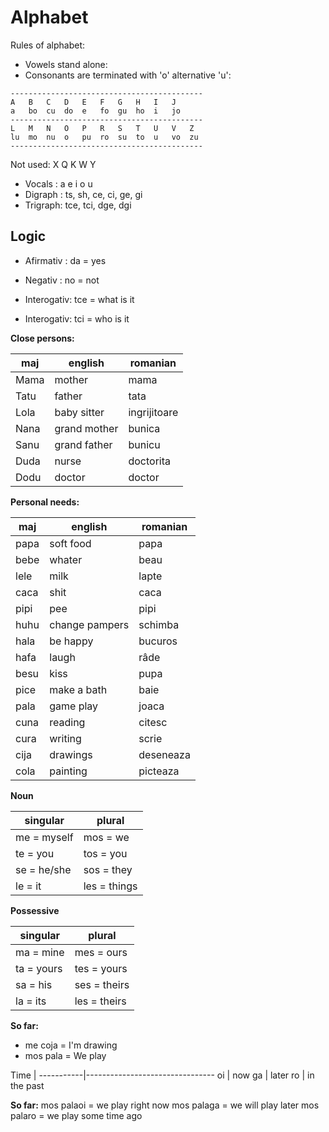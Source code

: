 # Alphabet

Rules of alphabet:

* Vowels stand alone:
* Consonants are terminated with 'o' alternative 'u':

```
-------------------------------------------
A   B   C   D   E   F   G   H   I   J   
a   bo  cu  do  e   fo  gu  ho  i   jo
-------------------------------------------
L   M   N   O   P   R   S   T   U   V   Z
lu  mo  nu  o   pu  ro  su  to  u   vo  zu
-------------------------------------------
```
Not used: X Q K W Y 

* Vocals  : a  e  i  o  u
* Digraph : ts,   sh,   ce,   ci, ge, gi   
* Trigraph: tce,  tci,  dge,  dgi

## Logic

* Afirmativ  : da   = yes
* Negativ    : no   = not

* Interogativ: tce  = what is it
* Interogativ: tci  = who is it

**Close persons:**

maj  | english            | romanian
-----|--------------------|-----------------
Mama | mother             | mama
Tatu | father             | tata
Lola | baby sitter        | ingrijitoare
Nana | grand mother       | bunica
Sanu | grand father       | bunicu
Duda | nurse              | doctorita
Dodu | doctor             | doctor

**Personal needs:**

maj  | english            | romanian
-----|--------------------|-----------------
papa | soft food          | papa
bebe | whater             | beau
lele | milk               | lapte 
caca | shit               | caca
pipi | pee                | pipi
huhu | change pampers     | schimba
hala | be happy           | bucuros
hafa | laugh              | râde
besu | kiss               | pupa
pice | make a bath        | baie
pala | game play          | joaca
cuna | reading            | citesc
cura | writing            | scrie
cija | drawings           | deseneaza
cola | painting           | picteaza


**Noun**

singular      | plural
--------------|-----------------------------
me = myself   | mos = we
te = you      | tos = you
se = he/she   | sos = they
le = it       | les = things

**Possessive**

singular   | plural
-----------|--------------------------------
ma = mine  | mes = ours
ta = yours | tes = yours
sa = his   | ses = theirs
la = its   | les = theirs
   
**So far:**

* me  coja  =  I'm drawing
* mos pala  =  We play     

Time       | 
-----------|--------------------------------
oi         | now
ga         | later 
ro         | in the past

**So far:**
mos palaoi = we play right now
mos palaga = we will play later
mos palaro = we play some time ago
